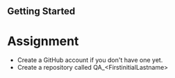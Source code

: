 ## Getting Started
# Assignment
- Create a GitHub account if you don't have one yet.
- Create a repository called QA_&lt;FirstinitialLastname&gt;


